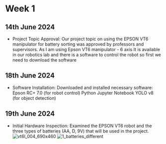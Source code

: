 
# Week 1
## 14th June 2024
* Project Topic Approval:
Our project topic on using the EPSON VT6 manipulator for battery sorting was approved by professors and supervisors.
As I am using Epson VT6 manipulator - 6 axis
It is available in our robotics lab
and there is a software to control the robot so first we need to download the software

## 18th June 2024
* Software Installation:
Downloaded and installed necessary software:
Epson RC+ 7.0 (for robot control)
Python
Jupyter Notebook
YOLO v8 (for object detection)

##  19th June 2024
* Initial Hardware Inspection:
Examined the EPSON VT6 robot and the three types of batteries (AA, D, 9V) that will be used in the project.
![vt6l_004_690x460](https://github.com/user-attachments/assets/b2b908c3-9dcb-42b5-9300-df26403014e6)
![1_batteries_different](https://github.com/user-attachments/assets/fc342b71-e848-4df6-9936-e1cc04b0e2f4)
